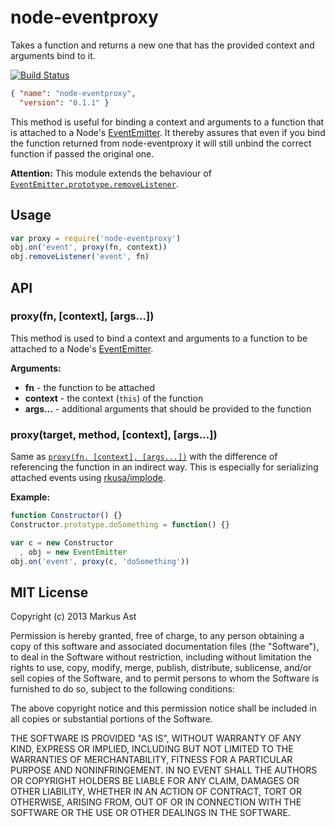 # node-eventproxy

Takes a function and returns a new one that has the provided context and arguments bind to it.

[![Build Status](https://secure.travis-ci.org/rkusa/node-eventproxy.png)](http://travis-ci.org/rkusa/node-eventproxy)

```json
{ "name": "node-eventproxy",
  "version": "0.1.1" }
```

This method is useful for binding a context and arguments to a function that is attached to a Node's [EventEmitter](http://nodejs.org/api/events.html#events_class_events_eventemitter). It thereby assures that even if you bind the function returned from node-eventproxy it will still unbind the correct function if passed the original one.

**Attention:** This module extends the behaviour of [`EventEmitter.prototype.removeListener`](http://nodejs.org/api/events.html#events_emitter_removelistener_event_listener).

## Usage

```js
var proxy = require('node-eventproxy')
obj.on('event', proxy(fn, context))
obj.removeListener('event', fn)
```

## API

### proxy(fn, [context], [args...])

This method is used to bind a context and arguments to a function to be attached to a Node's [EventEmitter](http://nodejs.org/api/events.html#events_class_events_eventemitter).

**Arguments:**

* **fn** - the function to be attached
* **context** - the context (`this`) of the function
* **args...** - additional arguments that should be provided to the function

### proxy(target, method, [context], [args...])

Same as [`proxy(fn, [context], [args...])`](#proxyfn-context-args) with the difference of referencing the function in an indirect way. This is especially for serializing attached events using [rkusa/implode](https://github.com/rkusa/implode).

**Example:**

```js
function Constructor() {}
Constructor.prototype.doSomething = function() {}

var c = new Constructor
  , obj = new EventEmitter
obj.on('event', proxy(c, 'doSomething'))
```

## MIT License
Copyright (c) 2013 Markus Ast

Permission is hereby granted, free of charge, to any person obtaining a copy of this software and associated documentation files (the "Software"), to deal in the Software without restriction, including without limitation the rights to use, copy, modify, merge, publish, distribute, sublicense, and/or sell copies of the Software, and to permit persons to whom the Software is furnished to do so, subject to the following conditions:

The above copyright notice and this permission notice shall be included in all copies or substantial portions of the Software.

THE SOFTWARE IS PROVIDED "AS IS", WITHOUT WARRANTY OF ANY KIND, EXPRESS OR IMPLIED, INCLUDING BUT NOT LIMITED TO THE WARRANTIES OF MERCHANTABILITY, FITNESS FOR A PARTICULAR PURPOSE AND NONINFRINGEMENT. IN NO EVENT SHALL THE AUTHORS OR COPYRIGHT HOLDERS BE LIABLE FOR ANY CLAIM, DAMAGES OR OTHER LIABILITY, WHETHER IN AN ACTION OF CONTRACT, TORT OR OTHERWISE, ARISING FROM, OUT OF OR IN CONNECTION WITH THE SOFTWARE OR THE USE OR OTHER DEALINGS IN THE SOFTWARE.